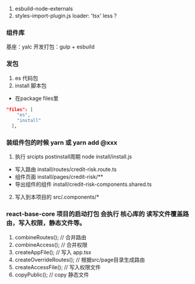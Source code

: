 1. esbuild-node-externals
2. styles-import-plugin.js    loader: 'tsx'   less？

### 组件库
基座：yalc 
开发打包：gulp + esbuild

### 发包
1. es 代码包
2. install 脚本包
- 在package files里
```json
"files": [
    "es",
    "install"
  ],
```

### 装组件包的时候 yarn 或 yarn add @xxx
1. 执行 srcipts postinstall周期 node install/install.js
- 写入路由  install/routes/credit-risk.route.ts
- 组件页面  install/pages/credit-risk/**
- 导出组件的组件  install/credit-risk-components.shared.ts

2. 写入到本项目的 src/.components/*

### react-base-core 项目的启动打包 会执行 核心库的 读写文件覆盖路由，写入权限，静态文件等。
1. combineRoutes(); // 合并路由
2. combineAccess(); // 合并权限
3. createAppFile(); // 写入 app.tsx
4. createOverrideRoutes(); // 根据src/page目录生成路由
5. createAccessFile(); // 写入权限文件
6. copyPublic(); // copy 静态文件